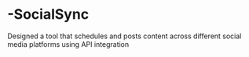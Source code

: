 # -SocialSync
Designed a tool that schedules and posts content across different social media platforms using API integration
